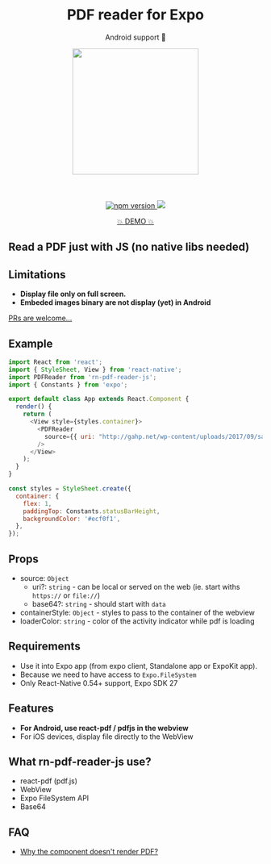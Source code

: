 <h1 align="center">PDF reader for Expo</h1>
<p align="center">Android support 🚀</p>

<p align="center">
   <img width="250" src="https://thumbs.gfycat.com/QuickAnnualFinch-size_restricted.gif" />
   <br/>
   <br/>
   <br/>
   <br/>
   <a href="https://www.npmjs.com/package/rn-pdf-reader-js"><img alt="npm version" src="https://badge.fury.io/js/rn-pdf-reader-js.svg"/>
   <a href="http://reactnative.gallery/xcarpentier/rn-pdf-reader-js"><img src="https://img.shields.io/badge/reactnative.gallery-%F0%9F%8E%AC-green.svg"/></a>
</a>
</p>
<p align="center">
  <a href="https://exp.host/@xcarpentier/rn-pdf-reader-example">💥 DEMO 💥</a>
</p>

## Read a PDF just with JS (no native libs needed)

## Limitations
- **Display file only on full screen.**
- **Embeded images binary are not display (yet) in Android**

[PRs are welcome...](https://github.com/xcarpentier/rn-pdf-reader-js/pulls)

## Example

```javascript
import React from 'react';
import { StyleSheet, View } from 'react-native';
import PDFReader from 'rn-pdf-reader-js';
import { Constants } from 'expo';

export default class App extends React.Component {
  render() {
    return (
      <View style={styles.container}>
        <PDFReader
          source={{ uri: "http://gahp.net/wp-content/uploads/2017/09/sample.pdf" }}
        />
      </View>
    );
  }
}

const styles = StyleSheet.create({
  container: {
    flex: 1,
    paddingTop: Constants.statusBarHeight,
    backgroundColor: '#ecf0f1',
  },
});
```

## Props
* source: `Object`
  * uri?: `string` - can be local or served on the web (ie. start withs `https://` or `file://`)
  * base64?: `string` - should start with `data`
* containerStyle: `Object` - styles to pass to the container of the webview
* loaderColor: `string` - color of the activity indicator while pdf is loading

## Requirements
* Use it into Expo app (from expo client, Standalone app or ExpoKit app).
* Because we need to have access to `Expo.FileSystem`
* Only React-Native 0.54+ support, Expo SDK 27

## Features
* **For Android, use react-pdf / pdfjs in the webview**
* For iOS devices, display file directly to the WebView

## What rn-pdf-reader-js use?

* react-pdf (pdf.js)
* WebView
* Expo FileSystem API
* Base64

## FAQ
- [Why the component doesn't render PDF?](https://github.com/xcarpentier/rn-pdf-reader-js/issues/15#issuecomment-397306743)

